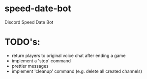 # speed-date-bot
Discord Speed Date Bot

# TODO's:
- return players to original voice chat after ending a game
- implement a 'stop' command
- prettier messages
- implement 'cleanup' command (e.g. delete all created channels)